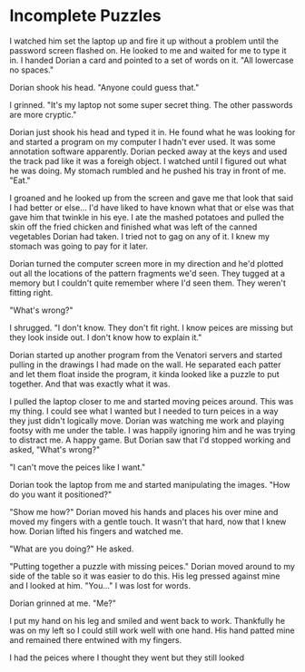 # Incomplete Puzzles

I watched him set the laptop up and fire it up without a problem until the password screen flashed on.  He looked to me and waited for me to type it in.  I handed Dorian a card and pointed to a set of words on it.  "All lowercase no spaces."

Dorian shook his head.  "Anyone could guess that."

I grinned.  "It's my laptop not some super secret thing.  The other passwords are more cryptic."

Dorian just shook his head and typed it in.  He found what he was looking for and started a program on my computer I hadn't ever used. It was some annotation software apparently.  Dorian pecked away at the keys and used the track pad like it was a foreigh object.   I watched until I figured out what he was doing.  My stomach rumbled and he pushed his tray in front of me.  "Eat."

I groaned and he looked up from the screen and gave me that look that said I had better or else... I'd have liked to have known what that or else was that gave him that twinkle in his eye.  I ate the mashed potatoes and pulled the skin off the fried chicken and finished what was left of the canned vegetables Dorian had taken.  I tried not to gag on any of it.  I knew my stomach was going to pay for it later.

Dorian turned the computer screen more in my direction and he'd plotted out all the locations of the pattern fragments we'd seen.  They tugged at a memory but I couldn't quite remember where I'd seen them.  They weren't fitting right.

"What's wrong?"

I shrugged.  "I don't know.  They don't fit right.  I know peices are missing but they look inside out.  I don't know how to explain it."

Dorian started up another program from the Venatori servers and started pulling in the drawings I had made on the wall.  He separated each patter and let them float inside the program, it kinda looked like a puzzle to put together.  And that was exactly what it was.  

I pulled the laptop closer to me and started moving peices around.  This was my thing.  I could see what I wanted but I needed to turn peices in a way they just didn't logically move.  Dorian was watching me work and playing footsy with me under the table.  I was happily ignoring him and he was trying to distract me.  A happy game.  But Dorian saw that I'd stopped working and asked, "What's wrong?"

"I can't move the peices like I want."

Dorian took the laptop from me and started manipulating the images.  "How do you want it positioned?"

"Show me how?"  Dorian moved his hands and places his over mine and moved my fingers with a gentle touch.  It wasn't that hard, now that I knew how.  Dorian lifted his fingers and watched me.

"What are you doing?"  He asked.

"Putting together a puzzle with missing peices."  Dorian moved around to my side of the table so it was easier to do this.  His leg pressed against mine and I looked at him.  "You..."  I was lost for words.  

Dorian grinned at me.  "Me?"

I put my hand on his leg and smiled and went back to work.  Thankfully he was on my left so I could still work well with one hand.  His hand patted mine and remained there entwined with my fingers.  

I had the peices where I thought they went but they still looked


